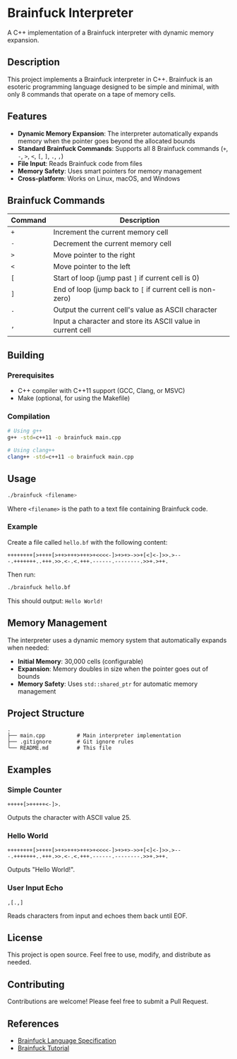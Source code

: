 # Brainfuck Interpreter

A C++ implementation of a Brainfuck interpreter with dynamic memory expansion.

## Description

This project implements a Brainfuck interpreter in C++. Brainfuck is an esoteric programming language designed to be simple and minimal, with only 8 commands that operate on a tape of memory cells.

## Features

- **Dynamic Memory Expansion**: The interpreter automatically expands memory when the pointer goes beyond the allocated bounds
- **Standard Brainfuck Commands**: Supports all 8 Brainfuck commands (`+`, `-`, `>`, `<`, `[`, `]`, `.`, `,`)
- **File Input**: Reads Brainfuck code from files
- **Memory Safety**: Uses smart pointers for memory management
- **Cross-platform**: Works on Linux, macOS, and Windows

## Brainfuck Commands

| Command | Description |
|---------|-------------|
| `+` | Increment the current memory cell |
| `-` | Decrement the current memory cell |
| `>` | Move pointer to the right |
| `<` | Move pointer to the left |
| `[` | Start of loop (jump past `]` if current cell is 0) |
| `]` | End of loop (jump back to `[` if current cell is non-zero) |
| `.` | Output the current cell's value as ASCII character |
| `,` | Input a character and store its ASCII value in current cell |

## Building

### Prerequisites

- C++ compiler with C++11 support (GCC, Clang, or MSVC)
- Make (optional, for using the Makefile)

### Compilation

```bash
# Using g++
g++ -std=c++11 -o brainfuck main.cpp

# Using clang++
clang++ -std=c++11 -o brainfuck main.cpp
```

## Usage

```bash
./brainfuck <filename>
```

Where `<filename>` is the path to a text file containing Brainfuck code.

### Example

Create a file called `hello.bf` with the following content:

```
++++++++[>++++[>++>+++>+++>+<<<<-]>+>+>->>+[<]<-]>>.>---.+++++++..+++.>>.<-.<.+++.------.--------.>>+.>++.
```

Then run:

```bash
./brainfuck hello.bf
```

This should output: `Hello World!`

## Memory Management

The interpreter uses a dynamic memory system that automatically expands when needed:

- **Initial Memory**: 30,000 cells (configurable)
- **Expansion**: Memory doubles in size when the pointer goes out of bounds
- **Memory Safety**: Uses `std::shared_ptr` for automatic memory management

## Project Structure

```
.
├── main.cpp          # Main interpreter implementation
├── .gitignore        # Git ignore rules
└── README.md         # This file
```

## Examples

### Simple Counter
```
+++++[>+++++<-]>.
```
Outputs the character with ASCII value 25.

### Hello World
```
++++++++[>++++[>++>+++>+++>+<<<<-]>+>+>->>+[<]<-]>>.>---.+++++++..+++.>>.<-.<.+++.------.--------.>>+.>++.
```
Outputs "Hello World!".

### User Input Echo
```
,[.,]
```
Reads characters from input and echoes them back until EOF.

## License

This project is open source. Feel free to use, modify, and distribute as needed.

## Contributing

Contributions are welcome! Please feel free to submit a Pull Request.

## References

- [Brainfuck Language Specification](https://esolangs.org/wiki/Brainfuck)
- [Brainfuck Tutorial](https://gist.github.com/roachhd/dce54bec8ba55fb17d3a)